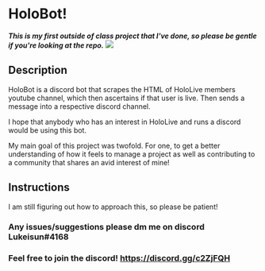 # HoloBot!
***This is my first outside of class project that I've done, so please
be gentle if you're looking at the repo.***
![](https://imgur.com/SMZxVr1)

## Description
HoloBot is a discord bot that scrapes the HTML of HoloLive members
youtube channel, which then ascertains if that user is live. Then sends
a message into a respective discord channel.

I hope that anybody who has an interest in HoloLive and runs a
discord would be using this bot.

My main goal of this project was twofold. For one, to get a
better understanding of how it feels to manage a project as well as
contributing to a community that shares an avid interest of mine!

## Instructions

I am still figuring out how to approach this, so please be patient!

### Any issues/suggestions please dm me on discord Lukeisun#4168
### Feel free to join the discord! https://discord.gg/c2ZjFQH
